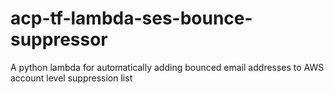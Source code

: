 # acp-tf-lambda-ses-bounce-suppressor
A python lambda for automatically adding bounced email addresses to AWS account level suppression list
